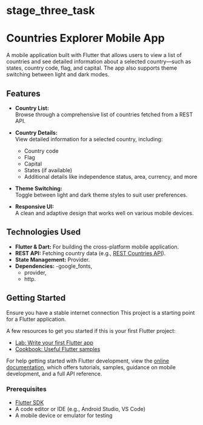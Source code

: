 # stage_three_task

# Countries Explorer Mobile App

A mobile application built with Flutter that allows users to view a list of countries and see detailed information about a selected country—such as states, country code, flag, and capital. The app also supports theme switching between light and dark modes.

## Features

- **Country List:**  
  Browse through a comprehensive list of countries fetched from a REST API.
- **Country Details:**  
  View detailed information for a selected country, including:

  - Country code
  - Flag
  - Capital
  - States (if available)
  - Additional details like independence status, area, currency, and more

- **Theme Switching:**  
  Toggle between light and dark theme styles to suit user preferences.

- **Responsive UI:**  
  A clean and adaptive design that works well on various mobile devices.

## Technologies Used

- **Flutter & Dart:** For building the cross-platform mobile application.
- **REST API:** Fetching country data (e.g., [REST Countries API](https://restcountries.com/)).
- **State Management:** Provider.
- **Dependencies:**
  -google_fonts,
  - provider,
  - http.

## Getting Started

Ensure you have a stable internet connection
This project is a starting point for a Flutter application.

A few resources to get you started if this is your first Flutter project:

- [Lab: Write your first Flutter app](https://docs.flutter.dev/get-started/codelab)
- [Cookbook: Useful Flutter samples](https://docs.flutter.dev/cookbook)

For help getting started with Flutter development, view the
[online documentation](https://docs.flutter.dev/), which offers tutorials,
samples, guidance on mobile development, and a full API reference.

### Prerequisites

- [Flutter SDK](https://flutter.dev/docs/get-started/install)
- A code editor or IDE (e.g., Android Studio, VS Code)
- A mobile device or emulator for testing
